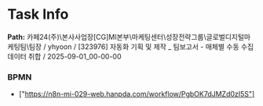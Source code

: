 # Task Info

**Path:** 카페24(주)\본사사업장\[CG]MI본부\마케팅센터\성장전략그룹\글로벌디지털마케팅팀\팀장 / yhyoon / [323976] 자동화 기획 및 제작 _ 팀보고서 - 매체별 수동 수집 데이터 취합 / 2025-09-01_00-00-00

### BPMN
- ["https://n8n-mi-029-web.hanpda.com/workflow/PgbOK7dJMZd0zI5S"]

